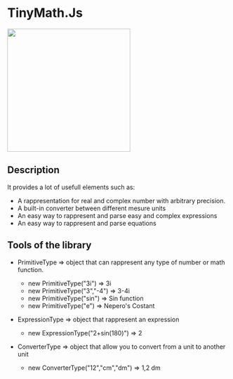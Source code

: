 # TinyMath.Js

<img style="display:flex, justify-content:center" src="icon.png" width="280" height="280">

## Description

It provides a lot of usefull elements such as: 
- A rappresentation for real and complex number with arbitrary precision.
- A built-in converter between different mesure units
- An easy way to rappresent and parse easy and complex expressions
- An easy way to rappresent and parse equations

## Tools of the library

- PrimitiveType => object that can rappresent any type of number or math function.
  - new PrimitiveType("3i") => 3i
  - new PrimitiveType("3","-4") => 3-4i
  - new PrimitiveType("sin") => Sin function
  - new PrimitiveType("e") => Nepero's Costant
  
- ExpressionType => object that rappresent an expression
  - new ExpressionType("2+sin(180)") => 2

- ConverterType => object that allow you to convert from a unit to another unit

  - new ConverterType("12","cm","dm") =>        1,2 dm

